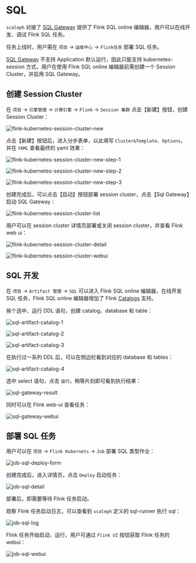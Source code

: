 # SQL

`scaleph` 对接了 [SQL Gateway](https://nightlies.apache.org/flink/flink-docs-release-1.19/docs/dev/table/sql-gateway/overview/) 提供了 Flink SQL online 编辑器，用户可以在线开发、调试 Flink SQL 任务。

任务上线时，用户需在 `项目` -> `运维中心` -> `Flink任务` 部署 SQL 任务。

 [SQL Gateway](https://nightlies.apache.org/flink/flink-docs-release-1.19/docs/dev/table/sql-gateway/overview/) 不支持 Application 默认运行，因此只能支持 kubernetes-session 方式，用户在使用 Flink SQL online 编辑器前需创建一个 Session Cluster，并启用 SQL Gateway。

## 创建 Session Cluster

在 `项目` -> `引擎管理` -> `计算引擎` -> `Flink` -> `Session 集群` 点击【新建】按钮，创建 Session Cluster：

![flink-kubernetes-session-cluster-new](./images/session-cluster/flink-kubernetes-session-cluster-new.jpg)

点击【新建】按钮后，进入分步表单，以此填写 `Cluster&Template`、`Options`，并在 `YAML` 查看最终的 yaml 效果：

![flink-kubernetes-session-cluster-new-step-1](./images/session-cluster/flink-kubernetes-session-cluster-new-step-1.jpg)

![flink-kubernetes-session-cluster-new-step-2](./images/session-cluster/flink-kubernetes-session-cluster-new-step-2.jpg)

![flink-kubernetes-session-cluster-new-step-3](./images/session-cluster/flink-kubernetes-session-cluster-new-step-3.jpg)

创建完成后，可以点击【启动】按钮部署 session cluster，点击【Sql Gateway】启动 SQL Gateway：

![flink-kubernetes-session-cluster-list](./images/session-cluster/flink-kubernetes-session-cluster-list.jpg)

用户可以在 session cluster 详情页部署或关闭 session cluster，并查看 Flink web ui：

![flink-kubernetes-session-cluster-detail](./images/session-cluster/flink-kubernetes-session-cluster-detail.jpg)

![flink-kubernetes-session-cluster-webui](./images/session-cluster/flink-kubernetes-session-cluster-webui.jpg)

## SQL 开发

在 `项目` -> `Artifact 管理` -> `SQL` 可以进入 Flink SQL online 编辑器，在线开发 SQL 任务，Flink SQL online 编辑器增加了 Flink [Catalogs](https://nightlies.apache.org/flink/flink-docs-release-1.18/docs/dev/table/catalogs/) 支持。

挨个选中、运行 DDL 语句，创建 catalog、database 和 table：

![sql-artifact-catalog-1](./images/job/sql/sql-artifact-catalog-1.png)

![sql-artifact-catalog-2](./images/job/sql/sql-artifact-catalog-2.png)

![sql-artifact-catalog-3](./images/job/sql/sql-artifact-catalog-3.png)

在执行过一系列 DDL 后，可以在侧边栏看到对应的 database 和 tables：

![sql-artifact-catalog-4](./images/job/sql/sql-artifact-catalog-4.png)

选中 select 语句，点击 `运行`，稍等片刻即可看到执行结果：

![sql-gateway-result](./images/job/sql/sql-gateway-result.png)

同时可以在 Flink web-ui 查看任务：

![sql-gateway-webui](./images/job/sql/sql-gateway-webui.png)

## 部署 SQL 任务

用户可以在 `项目` -> `Flink Kubernets` -> `Job` 部署 SQL 类型作业：

![job-sql-deploy-form](./images/job/sql/job-sql-deploy-form.jpg)

创建完成后，进入详情页，点击 `Deploy` 启动任务：

![job-sql-detail](./images/job/sql/job-sql-detail.jpg)

部署后，即需要等待 Flink 任务启动。

观察 Flink 任务启动日志，可以查看到 `scaleph` 定义的 sql-runner 执行 sql：

![job-sql-log](./images/job/sql/job-sql-log.jpg)

Flink 任务开始启动、运行，用户可通过 `Flink UI` 按钮获取 Flink 任务的 webui：

![job-sql-webui](./images/job/sql/job-sql-webui.jpg)

